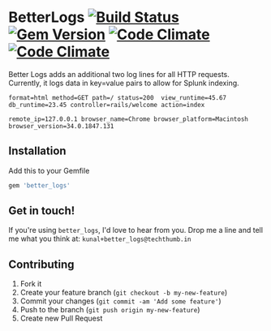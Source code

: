 # BetterLogs [![Build Status](https://travis-ci.org/techthumb/better_logs.svg?branch=v0.1.0)](https://travis-ci.org/techthumb/better_logs) [![Gem Version](https://badge.fury.io/rb/better_logs.svg)](http://badge.fury.io/rb/better_logs) [![Code Climate](https://codeclimate.com/repos/535a5dcae30ba03fdc00efe2/badges/1196b8f5d38c79f87546/gpa.png)](https://codeclimate.com/repos/535a5dcae30ba03fdc00efe2/feed) [![Code Climate](https://codeclimate.com/repos/535a5dcae30ba03fdc00efe2/badges/1196b8f5d38c79f87546/coverage.png)](https://codeclimate.com/repos/535a5dcae30ba03fdc00efe2/feed)

Better Logs adds an additional two log lines for all HTTP requests.
Currently, it logs data in key=value pairs to allow for Splunk indexing.

```
format=html method=GET path=/ status=200  view_runtime=45.67 db_runtime=23.45 controller=rails/welcome action=index
```
```
remote_ip=127.0.0.1 browser_name=Chrome browser_platform=Macintosh browser_version=34.0.1847.131
```

## Installation
Add this to your Gemfile
```ruby
gem 'better_logs'
```

## Get in touch!
If you're using ```better_logs```, I'd love to hear from you. Drop me a line and tell me what you think at: ```kunal+better_logs@techthumb.in```

## Contributing
1. Fork it
2. Create your feature branch (`git checkout -b my-new-feature`)
3. Commit your changes (`git commit -am 'Add some feature'`)
4. Push to the branch (`git push origin my-new-feature`)
5. Create new Pull Request
